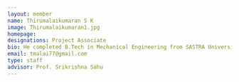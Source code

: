 ```yaml
---
layout: member
name: Thirumalaikumaran S K
image: Thirumalaikumaran1.jpg
homepage: 
designations: Project Associate 
bio: He completed B.Tech in Mechanical Engineering from SASTRA University in 2014.He completed his M.Tech in Thermal Engineering from the same Institute.Currently, he is working in droplet generator with ILIDS measurement technique.
email: tmalai77@gmail.com
type: staff
advisor: Prof. Srikrishna Sahu
---
```

